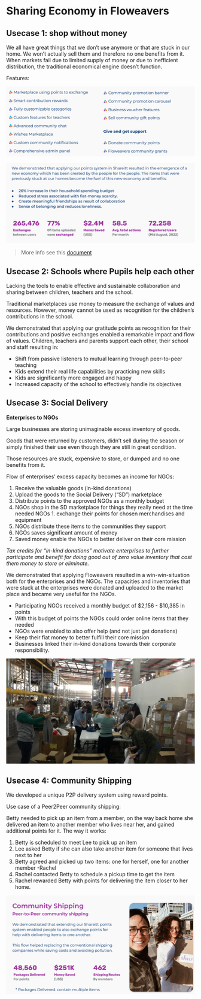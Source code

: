 # Sharing Economy in Floweavers

## Usecase 1: shop without money

We all have great things that we don’t use anymore or that are stuck in our home. We won’t actually sell them and therefore no one benefits from it.
When markets fail due to limited supply of money or due to inefficient distribution, the traditional economical engine doesn’t function.
 
Features:

![](img/floweavers1.png)  
                             

![](img/shareit_1.png)  

> More info see this [document](floweavers_2.md)

## Usecase 2: Schools where Pupils help each other

Lacking the tools to enable effective and sustainable
collaboration and sharing between children, teachers and the school.

Traditional marketplaces use money to measure the exchange of values and resources. However, money cannot be used as recognition for the children’s contributions in the school.

We demonstrated that applying our gratitude points as recognition for their contributions and positive exchanges enabled a remarkable impact and flow of values.
Children, teachers and parents support each other, their school and staff resulting in:

- Shift from passive listeners to mutual learning through peer-to-peer teaching
- Kids extend their real life capabilities by practicing new skills
- Kids are significantly more engaged and happy
- Increased capacity of the school to effectively handle its objectives

## Usecase 3:  Social Delivery

**Enterprises to NGOs**

Large businesses are storing unimaginable excess inventory of goods.

Goods that were returned by customers, didn’t sell during the season or simply finished their use even though they are still in great condition.

Those resources are stuck, expensive to store, or dumped and no one benefits from it.

Flow of enterprises’ excess capacity becomes an income for NGOs:

1. Receive the valuable goods (in-kind donations)
1. Upload the goods to the Social Delivery (“SD”) marketplace
1. Distribute points to the approved NGOs as a monthly budget
1. NGOs shop in the SD marketplace for things they really need at the time needed NGOs 1. exchange their points for chosen merchandises and equipment
1. NGOs distribute these items to the communities they support
1. NGOs saves significant amount of money
1. Saved money enable the NGOs to better deliver on their core mission

*Tax credits for “in-kind donations” motivate enterprises to further participate and benefit for doing good out of zero value inventory that cost them money to store or eliminate.*

We demonstrated that applying Floweavers resulted in a win-win-situation both for the enterprises and the NGOs. The capacities and inventories that were stuck at the enterprises were donated and uploaded to the market place and became very useful for the NGOs.

- Participating NGOs received a monthly budget of $2,156 - $10,385 in points
- With this budget of points the NGOs could order online items that they needed
- NGOs were enabled to also offer help (and not just get donations)
- Keep their fiat money to better fulfill their core mission
- Businesses linked their in-kind donations towards their corporate responsibility.

![](img/social_enterprise_.png)

## Usecase 4: Community Shipping

We developed a unique P2P delivery system using reward points.

Use case of a Peer2Peer community shipping:

Betty needed to pick up an item from a member, on the way back home she delivered an item to another member who lives near her, and gained additional points for it. The way it works:

1. Betty is scheduled to meet Lee to pick up an item
2. Lee asked Betty if she can also take another item for someone that lives next to her
3. Betty agreed and picked up two items: one for herself, one for another member -Rachel
4. Rachel contacted Betty to schedule a pickup time to get the item
5. Rachel rewarded Betty with points for delivering the item closer to her home.

![](img/community_shipping_.png)

